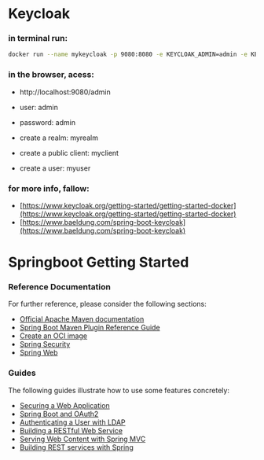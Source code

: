 # Keycloak

### in terminal run:
````bash
docker run --name mykeycloak -p 9080:8080 -e KEYCLOAK_ADMIN=admin -e KEYCLOAK_ADMIN_PASSWORD=admin quay.io/keycloak/keycloak:22.0.1 start-dev
````
### in the browser, acess:
- http://localhost:9080/admin
- user: admin
- password: admin

- create a realm: myrealm
- create a public client: myclient
- create a user: myuser

### for more info, fallow: 
- [https://www.keycloak.org/getting-started/getting-started-docker](https://www.keycloak.org/getting-started/getting-started-docker)
- [https://www.baeldung.com/spring-boot-keycloak](https://www.baeldung.com/spring-boot-keycloak)
    
# Springboot Getting Started

### Reference Documentation
For further reference, please consider the following sections:

* [Official Apache Maven documentation](https://maven.apache.org/guides/index.html)
* [Spring Boot Maven Plugin Reference Guide](https://docs.spring.io/spring-boot/docs/3.1.3/maven-plugin/reference/html/)
* [Create an OCI image](https://docs.spring.io/spring-boot/docs/3.1.3/maven-plugin/reference/html/#build-image)
* [Spring Security](https://docs.spring.io/spring-boot/docs/3.1.3/reference/htmlsingle/index.html#web.security)
* [Spring Web](https://docs.spring.io/spring-boot/docs/3.1.3/reference/htmlsingle/index.html#web)

### Guides
The following guides illustrate how to use some features concretely:

* [Securing a Web Application](https://spring.io/guides/gs/securing-web/)
* [Spring Boot and OAuth2](https://spring.io/guides/tutorials/spring-boot-oauth2/)
* [Authenticating a User with LDAP](https://spring.io/guides/gs/authenticating-ldap/)
* [Building a RESTful Web Service](https://spring.io/guides/gs/rest-service/)
* [Serving Web Content with Spring MVC](https://spring.io/guides/gs/serving-web-content/)
* [Building REST services with Spring](https://spring.io/guides/tutorials/rest/)

